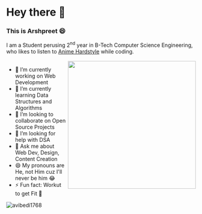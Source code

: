 # Hey there 👋
### This is Arshpreet :smile:
I am a Student perusing 2<sup>nd</sup> year in B-Tech Computer Science Engineering, who likes to listen to <a href="https://youtu.be/SyiRqWvb5NQ" target="_blank">Anime Hardstyle</a> while coding.
<br>
<br>
<img align='right' src="https://media.giphy.com/media/836HiJc7pgzy8iNXCn/giphy.gif" width="340" />

- 🔭 I’m currently working on Web Development 
- 🌱 I’m currently learning Data Structures and Algorithms 
- 👯 I’m looking to collaborate on Open Source Projects
- 🤔 I’m looking for help with DSA
- 💬 Ask me about Web Dev, Design, Content Creation 
- 😄 My pronouns are He, not Him cuz I'll never be him 😂
- ⚡ Fun fact: Workut to get Fit :muscle:

<img src="https://github-readme-stats.vercel.app/api?username=avibedi1768&show_icons=true&count_private=true" alt="avibedi1768" />
